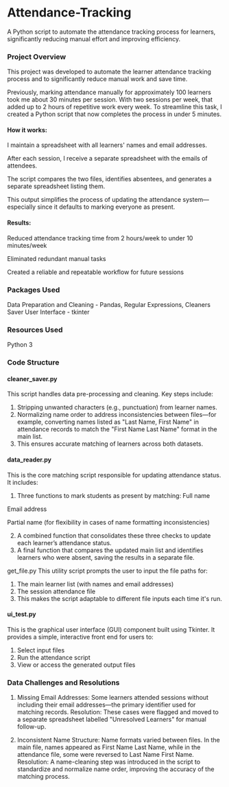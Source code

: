 # Attendance-Tracking
A Python script to automate the attendance tracking process for learners, significantly reducing manual effort and improving efficiency.


### Project Overview
This project was developed to automate the learner attendance tracking process and to significantly reduce manual work and save time.

Previously, marking attendance manually for approximately 100 learners took me about 30 minutes per session. With two sessions per week, that added up to 2 hours of repetitive work every week. To streamline this task, I created a Python script that now completes the process in under 5 minutes.

#### How it works:
I maintain a spreadsheet with all learners' names and email addresses.

After each session, I receive a separate spreadsheet with the emails of attendees.

The script compares the two files, identifies absentees, and generates a separate spreadsheet listing them.

This output simplifies the process of updating the attendance system—especially since it defaults to marking everyone as present.

#### Results:
Reduced attendance tracking time from 2 hours/week to under 10 minutes/week

Eliminated redundant manual tasks

Created a reliable and repeatable workflow for future sessions

### Packages Used
Data Preparation and Cleaning - Pandas, Regular Expressions, Cleaners Saver
User Interface - tkinter

### Resources Used
Python 3

### Code Structure
#### cleaner_saver.py
This script handles data pre-processing and cleaning.
Key steps include:

1. Stripping unwanted characters (e.g., punctuation) from learner names.
2. Normalizing name order to address inconsistencies between files—for example, converting names listed as "Last Name, First Name" in attendance records to match the "First Name Last Name" format in the main list.
3. This ensures accurate matching of learners across both datasets.

#### data_reader.py
This is the core matching script responsible for updating attendance status. It includes:

1. Three functions to mark students as present by matching:
Full name

Email address

Partial name (for flexibility in cases of name formatting inconsistencies)

2. A combined function that consolidates these three checks to update each learner’s attendance status.
3. A final function that compares the updated main list and identifies learners who were absent, saving the results in a separate file.

get_file.py
This utility script prompts the user to input the file paths for:

1. The main learner list (with names and email addresses)
2. The session attendance file
3. This makes the script adaptable to different file inputs each time it's run.

#### ui_test.py
This is the graphical user interface (GUI) component built using Tkinter.
It provides a simple, interactive front end for users to:

1. Select input files
2. Run the attendance script
3. View or access the generated output files

### Data Challenges and Resolutions
1. Missing Email Addresses:
Some learners attended sessions without including their email addresses—the primary identifier used for matching records.
Resolution: These cases were flagged and moved to a separate spreadsheet labelled "Unresolved Learners" for manual follow-up.

2. Inconsistent Name Structure:
Name formats varied between files. In the main file, names appeared as First Name Last Name, while in the attendance file, some were reversed to Last Name First Name.
Resolution: A name-cleaning step was introduced in the script to standardize and normalize name order, improving the accuracy of the matching process.
